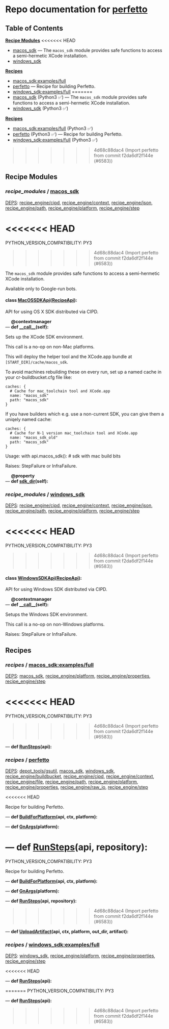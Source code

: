 <!--- AUTOGENERATED BY `./recipes.py test train` -->
# Repo documentation for [perfetto]()
## Table of Contents

**[Recipe Modules](#Recipe-Modules)**
<<<<<<< HEAD
  * [macos_sdk](#recipe_modules-macos_sdk) &mdash; The `macos_sdk` module provides safe functions to access a semi-hermetic XCode installation.
  * [windows_sdk](#recipe_modules-windows_sdk)

**[Recipes](#Recipes)**
  * [macos_sdk:examples/full](#recipes-macos_sdk_examples_full)
  * [perfetto](#recipes-perfetto) &mdash; Recipe for building Perfetto.
  * [windows_sdk:examples/full](#recipes-windows_sdk_examples_full)
=======
  * [macos_sdk](#recipe_modules-macos_sdk) (Python3 ✅) &mdash; The `macos_sdk` module provides safe functions to access a semi-hermetic XCode installation.
  * [windows_sdk](#recipe_modules-windows_sdk) (Python3 ✅)

**[Recipes](#Recipes)**
  * [macos_sdk:examples/full](#recipes-macos_sdk_examples_full) (Python3 ✅)
  * [perfetto](#recipes-perfetto) (Python3 ✅) &mdash; Recipe for building Perfetto.
  * [windows_sdk:examples/full](#recipes-windows_sdk_examples_full) (Python3 ✅)
>>>>>>> 4d68c88dac4 (Import perfetto from commit f2da6df2f144e (#6583))
## Recipe Modules

### *recipe_modules* / [macos\_sdk](/infra/luci/recipe_modules/macos_sdk)

[DEPS](/infra/luci/recipe_modules/macos_sdk/__init__.py#15): [recipe\_engine/cipd][recipe_engine/recipe_modules/cipd], [recipe\_engine/context][recipe_engine/recipe_modules/context], [recipe\_engine/json][recipe_engine/recipe_modules/json], [recipe\_engine/path][recipe_engine/recipe_modules/path], [recipe\_engine/platform][recipe_engine/recipe_modules/platform], [recipe\_engine/step][recipe_engine/recipe_modules/step]

<<<<<<< HEAD
=======
PYTHON_VERSION_COMPATIBILITY: PY3
>>>>>>> 4d68c88dac4 (Import perfetto from commit f2da6df2f144e (#6583))

The `macos_sdk` module provides safe functions to access a semi-hermetic
XCode installation.

Available only to Google-run bots.

#### **class [MacOSSDKApi](/infra/luci/recipe_modules/macos_sdk/api.py#24)([RecipeApi][recipe_engine/wkt/RecipeApi]):**

API for using OS X SDK distributed via CIPD.

&emsp; **@contextmanager**<br>&mdash; **def [\_\_call\_\_](/infra/luci/recipe_modules/macos_sdk/api.py#40)(self):**

Sets up the XCode SDK environment.

This call is a no-op on non-Mac platforms.

This will deploy the helper tool and the XCode.app bundle at
`[START_DIR]/cache/macos_sdk`.

To avoid machines rebuilding these on every run, set up a named cache in
your cr-buildbucket.cfg file like:

    caches: {
      # Cache for mac_toolchain tool and XCode.app
      name: "macos_sdk"
      path: "macos_sdk"
    }

If you have builders which e.g. use a non-current SDK, you can give them
a uniqely named cache:

    caches: {
      # Cache for N-1 version mac_toolchain tool and XCode.app
      name: "macos_sdk_old"
      path: "macos_sdk"
    }

Usage:
  with api.macos_sdk():
    # sdk with mac build bits

Raises:
    StepFailure or InfraFailure.

&emsp; **@property**<br>&mdash; **def [sdk\_dir](/infra/luci/recipe_modules/macos_sdk/api.py#35)(self):**
### *recipe_modules* / [windows\_sdk](/infra/luci/recipe_modules/windows_sdk)

[DEPS](/infra/luci/recipe_modules/windows_sdk/__init__.py#15): [recipe\_engine/cipd][recipe_engine/recipe_modules/cipd], [recipe\_engine/context][recipe_engine/recipe_modules/context], [recipe\_engine/json][recipe_engine/recipe_modules/json], [recipe\_engine/path][recipe_engine/recipe_modules/path], [recipe\_engine/platform][recipe_engine/recipe_modules/platform], [recipe\_engine/step][recipe_engine/recipe_modules/step]

<<<<<<< HEAD
=======
PYTHON_VERSION_COMPATIBILITY: PY3
>>>>>>> 4d68c88dac4 (Import perfetto from commit f2da6df2f144e (#6583))

#### **class [WindowsSDKApi](/infra/luci/recipe_modules/windows_sdk/api.py#20)([RecipeApi][recipe_engine/wkt/RecipeApi]):**

API for using Windows SDK distributed via CIPD.

&emsp; **@contextmanager**<br>&mdash; **def [\_\_call\_\_](/infra/luci/recipe_modules/windows_sdk/api.py#29)(self):**

Setups the Windows SDK environment.

This call is a no-op on non-Windows platforms.

Raises:
    StepFailure or InfraFailure.
## Recipes

### *recipes* / [macos\_sdk:examples/full](/infra/luci/recipe_modules/macos_sdk/examples/full.py)

[DEPS](/infra/luci/recipe_modules/macos_sdk/examples/full.py#15): [macos\_sdk](#recipe_modules-macos_sdk), [recipe\_engine/platform][recipe_engine/recipe_modules/platform], [recipe\_engine/properties][recipe_engine/recipe_modules/properties], [recipe\_engine/step][recipe_engine/recipe_modules/step]

<<<<<<< HEAD
=======
PYTHON_VERSION_COMPATIBILITY: PY3
>>>>>>> 4d68c88dac4 (Import perfetto from commit f2da6df2f144e (#6583))

&mdash; **def [RunSteps](/infra/luci/recipe_modules/macos_sdk/examples/full.py#23)(api):**
### *recipes* / [perfetto](/infra/luci/recipes/perfetto.py)

[DEPS](/infra/luci/recipes/perfetto.py#18): [depot\_tools/gsutil][depot_tools/recipe_modules/gsutil], [macos\_sdk](#recipe_modules-macos_sdk), [windows\_sdk](#recipe_modules-windows_sdk), [recipe\_engine/buildbucket][recipe_engine/recipe_modules/buildbucket], [recipe\_engine/cipd][recipe_engine/recipe_modules/cipd], [recipe\_engine/context][recipe_engine/recipe_modules/context], [recipe\_engine/file][recipe_engine/recipe_modules/file], [recipe\_engine/path][recipe_engine/recipe_modules/path], [recipe\_engine/platform][recipe_engine/recipe_modules/platform], [recipe\_engine/properties][recipe_engine/recipe_modules/properties], [recipe\_engine/raw\_io][recipe_engine/recipe_modules/raw_io], [recipe\_engine/step][recipe_engine/recipe_modules/step]

<<<<<<< HEAD

Recipe for building Perfetto.

&mdash; **def [BuildForPlatform](/infra/luci/recipes/perfetto.py#136)(api, ctx, platform):**

&mdash; **def [GnArgs](/infra/luci/recipes/perfetto.py#73)(platform):**

&mdash; **def [RunSteps](/infra/luci/recipes/perfetto.py#163)(api, repository):**
=======
PYTHON_VERSION_COMPATIBILITY: PY3

Recipe for building Perfetto.

&mdash; **def [BuildForPlatform](/infra/luci/recipes/perfetto.py#130)(api, ctx, platform):**

&mdash; **def [GnArgs](/infra/luci/recipes/perfetto.py#73)(platform):**

&mdash; **def [RunSteps](/infra/luci/recipes/perfetto.py#156)(api, repository):**
>>>>>>> 4d68c88dac4 (Import perfetto from commit f2da6df2f144e (#6583))

&mdash; **def [UploadArtifact](/infra/luci/recipes/perfetto.py#82)(api, ctx, platform, out_dir, artifact):**
### *recipes* / [windows\_sdk:examples/full](/infra/luci/recipe_modules/windows_sdk/examples/full.py)

[DEPS](/infra/luci/recipe_modules/windows_sdk/examples/full.py#15): [windows\_sdk](#recipe_modules-windows_sdk), [recipe\_engine/platform][recipe_engine/recipe_modules/platform], [recipe\_engine/properties][recipe_engine/recipe_modules/properties], [recipe\_engine/step][recipe_engine/recipe_modules/step]

<<<<<<< HEAD

&mdash; **def [RunSteps](/infra/luci/recipe_modules/windows_sdk/examples/full.py#23)(api):**

[depot_tools/recipe_modules/gsutil]: https://chromium.googlesource.com/chromium/tools/depot_tools.git/+/009d1672d8a422e37b57cff71da59082f9c6856a/recipes/README.recipes.md#recipe_modules-gsutil
[recipe_engine/recipe_modules/buildbucket]: https://chromium.googlesource.com/infra/luci/recipes-py.git/+/914282be295900a874e676fb2884dbc7eba4ecc0/README.recipes.md#recipe_modules-buildbucket
[recipe_engine/recipe_modules/cipd]: https://chromium.googlesource.com/infra/luci/recipes-py.git/+/914282be295900a874e676fb2884dbc7eba4ecc0/README.recipes.md#recipe_modules-cipd
[recipe_engine/recipe_modules/context]: https://chromium.googlesource.com/infra/luci/recipes-py.git/+/914282be295900a874e676fb2884dbc7eba4ecc0/README.recipes.md#recipe_modules-context
[recipe_engine/recipe_modules/file]: https://chromium.googlesource.com/infra/luci/recipes-py.git/+/914282be295900a874e676fb2884dbc7eba4ecc0/README.recipes.md#recipe_modules-file
[recipe_engine/recipe_modules/json]: https://chromium.googlesource.com/infra/luci/recipes-py.git/+/914282be295900a874e676fb2884dbc7eba4ecc0/README.recipes.md#recipe_modules-json
[recipe_engine/recipe_modules/path]: https://chromium.googlesource.com/infra/luci/recipes-py.git/+/914282be295900a874e676fb2884dbc7eba4ecc0/README.recipes.md#recipe_modules-path
[recipe_engine/recipe_modules/platform]: https://chromium.googlesource.com/infra/luci/recipes-py.git/+/914282be295900a874e676fb2884dbc7eba4ecc0/README.recipes.md#recipe_modules-platform
[recipe_engine/recipe_modules/properties]: https://chromium.googlesource.com/infra/luci/recipes-py.git/+/914282be295900a874e676fb2884dbc7eba4ecc0/README.recipes.md#recipe_modules-properties
[recipe_engine/recipe_modules/raw_io]: https://chromium.googlesource.com/infra/luci/recipes-py.git/+/914282be295900a874e676fb2884dbc7eba4ecc0/README.recipes.md#recipe_modules-raw_io
[recipe_engine/recipe_modules/step]: https://chromium.googlesource.com/infra/luci/recipes-py.git/+/914282be295900a874e676fb2884dbc7eba4ecc0/README.recipes.md#recipe_modules-step
[recipe_engine/wkt/RecipeApi]: https://chromium.googlesource.com/infra/luci/recipes-py.git/+/914282be295900a874e676fb2884dbc7eba4ecc0/recipe_engine/recipe_api.py#433
=======
PYTHON_VERSION_COMPATIBILITY: PY3

&mdash; **def [RunSteps](/infra/luci/recipe_modules/windows_sdk/examples/full.py#23)(api):**

[depot_tools/recipe_modules/gsutil]: https://chromium.googlesource.com/chromium/tools/depot_tools.git/+/6b98cdcbc133ec6902e84da64617560b33f9febc/recipes/README.recipes.md#recipe_modules-gsutil
[recipe_engine/recipe_modules/buildbucket]: https://chromium.googlesource.com/infra/luci/recipes-py.git/+/086386d9ca13cbcedba146391ff25241a4ec2dfd/README.recipes.md#recipe_modules-buildbucket
[recipe_engine/recipe_modules/cipd]: https://chromium.googlesource.com/infra/luci/recipes-py.git/+/086386d9ca13cbcedba146391ff25241a4ec2dfd/README.recipes.md#recipe_modules-cipd
[recipe_engine/recipe_modules/context]: https://chromium.googlesource.com/infra/luci/recipes-py.git/+/086386d9ca13cbcedba146391ff25241a4ec2dfd/README.recipes.md#recipe_modules-context
[recipe_engine/recipe_modules/file]: https://chromium.googlesource.com/infra/luci/recipes-py.git/+/086386d9ca13cbcedba146391ff25241a4ec2dfd/README.recipes.md#recipe_modules-file
[recipe_engine/recipe_modules/json]: https://chromium.googlesource.com/infra/luci/recipes-py.git/+/086386d9ca13cbcedba146391ff25241a4ec2dfd/README.recipes.md#recipe_modules-json
[recipe_engine/recipe_modules/path]: https://chromium.googlesource.com/infra/luci/recipes-py.git/+/086386d9ca13cbcedba146391ff25241a4ec2dfd/README.recipes.md#recipe_modules-path
[recipe_engine/recipe_modules/platform]: https://chromium.googlesource.com/infra/luci/recipes-py.git/+/086386d9ca13cbcedba146391ff25241a4ec2dfd/README.recipes.md#recipe_modules-platform
[recipe_engine/recipe_modules/properties]: https://chromium.googlesource.com/infra/luci/recipes-py.git/+/086386d9ca13cbcedba146391ff25241a4ec2dfd/README.recipes.md#recipe_modules-properties
[recipe_engine/recipe_modules/raw_io]: https://chromium.googlesource.com/infra/luci/recipes-py.git/+/086386d9ca13cbcedba146391ff25241a4ec2dfd/README.recipes.md#recipe_modules-raw_io
[recipe_engine/recipe_modules/step]: https://chromium.googlesource.com/infra/luci/recipes-py.git/+/086386d9ca13cbcedba146391ff25241a4ec2dfd/README.recipes.md#recipe_modules-step
[recipe_engine/wkt/RecipeApi]: https://chromium.googlesource.com/infra/luci/recipes-py.git/+/086386d9ca13cbcedba146391ff25241a4ec2dfd/recipe_engine/recipe_api.py#886
>>>>>>> 4d68c88dac4 (Import perfetto from commit f2da6df2f144e (#6583))
